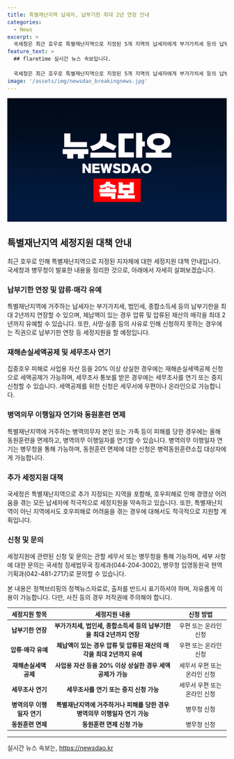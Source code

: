 ```yaml
---
title: 특별재난지역 납세자, 납부기한 최대 2년 연장 안내
categories:
  - News
excerpt: >
  국세청은 최근 호우로 특별재난지역으로 지정된 5개 지역의 납세자에게 부가가치세 등의 납부기한 연장, 압류·매각 유예, 세무조사 연기 등의 세정지원을 하겠다고 밝혔습니다. 특별재난지역 거주자나 재난지역에서 피해를 입은 사람들은 동원훈련 면제 및 병역의무 이행일자 연기도 받을 수 있습니다. 이러한 세정지원 및 병역 특례에 대한 신청 방법과 연락처는 해당 기관에 문의하면 되며, 정책뉴스자료는 출처를 표기할 시 자유롭게 이용 가능합니다.
feature_text: >
  ## flaretime 실시간 뉴스 속보입니다.

  국세청은 최근 호우로 특별재난지역으로 지정된 5개 지역의 납세자에게 부가가치세 등의 납부기한 연장, 압류·매각 유예, 세무조사 연기 등의 세정지원을 하겠다고 밝혔습니다. 특별재난지역 거주자나 재난지역에서 피해를 입은 사람들은 동원훈련 면제 및 병역의무 이행일자 연기도 받을 수 있습니다. 이러한 세정지원 및 병역 특례에 대한 신청 방법과 연락처는 해당 기관에 문의하면 되며, 정책뉴스자료는 출처를 표기할 시 자유롭게 이용 가능합니다.
image: '/assets/img/newsdao_breakingnews.jpg'
---
```


<p><img src="/assets/img/newsdao_breakingnews.jpg" alt="flaretime 속보" /></p>

<h2 data-ke-size="size26">특별재난지역 세정지원 대책 안내</h2>

<p data-ke-size="size16">최근 호우로 인해 특별재난지역으로 지정된 지자체에 대한 세정지원 대책 안내입니다. 국세청과 병무청이 발표한 내용을 정리한 것으로, 아래에서 자세히 살펴보겠습니다.</p>

<h3>납부기한 연장 및 압류·매각 유예</h3>

<p data-ke-size="size16">특별재난지역에 거주하는 납세자는 부가가치세, 법인세, 종합소득세 등의 납부기한을 최대 2년까지 연장할 수 있으며, 체납액이 있는 경우 압류 및 압류된 재산의 매각을 최대 2년까지 유예할 수 있습니다. 또한, 사망·실종 등의 사유로 인해 신청하지 못하는 경우에는 직권으로 납부기한 연장 등 세정지원을 할 예정입니다.</p>

<h3>재해손실세액공제 및 세무조사 연기</h3>

<p data-ke-size="size16">집중호우 피해로 사업용 자산 등을 20% 이상 상실한 경우에는 재해손실세액공제 신청으로 세액공제가 가능하며, 세무조사 통보를 받은 경우에는 세무조사를 연기 또는 중지 신청할 수 있습니다. 세액공제를 위한 신청은 세무서에 우편이나 온라인으로 가능합니다.</p>

<h3>병역의무 이행일자 연기와 동원훈련 면제</h3>

<p data-ke-size="size16">특별재난지역에 거주하는 병역의무자 본인 또는 가족 등이 피해를 당한 경우에는 올해 동원훈련을 면제하고, 병역의무 이행일자를 연기할 수 있습니다. 병역의무 이행일자 연기는 병무청을 통해 가능하며, 동원훈련 면제에 대한 신청은 병력동원훈련소집 대상자에게 가능합니다.</p>

<h3>추가 세정지원 대책</h3>

<p data-ke-size="size16">국세청은 특별재난지역으로 추가 지정되는 지역을 포함해, 호우피해로 인해 경영상 어려움을 겪는 모든 납세자에 적극적으로 세정지원을 약속하고 있습니다. 또한, 특별재난지역이 아닌 지역에서도 호우피해로 어려움을 겪는 경우에 대해서도 적극적으로 지원할 계획입니다.</p>

<h3>신청 및 문의</h3>

<p data-ke-size="size16">세정지원에 관련된 신청 및 문의는 관할 세무서 또는 병무청을 통해 가능하며, 세부 사항에 대한 문의는 국세청 징세법무국 징세과(044-204-3002), 병무청 입영동원국 현역기획과(042-481-2717)로 문의할 수 있습니다.</p>

<p data-ke-size="size16">본 내용은 정책브리핑의 정책뉴스자료로, 출처를 반드시 표기하셔야 하며, 자유롭게 이용이 가능합니다. 다만, 사진 등의 경우 저작권에 주의해야 합니다.</p>

<table>
    <thead>
        <tr>
            <th style="text-align: center;">세정지원 항목</th>
            <th style="text-align: center;">세정지원 내용</th>
            <th style="text-align: center;">신청 방법</th>
        </tr>
    </thead>
    <tbody>
        <tr>
            <td style="text-align: center; height: 17px;"><b>납부기한 연장</b></td>
            <td style="text-align: center; height: 17px;"><b>부가가치세, 법인세, 종합소득세 등의 납부기한을 최대 2년까지 연장</b></td>
            <td style="text-align: center;">우편 또는 온라인 신청</td>
        </tr>
        <tr>
            <td style="text-align: center; height: 17px;"><b>압류·매각 유예</b></td>
            <td style="text-align: center; height: 17px;"><b>체납액이 있는 경우 압류 및 압류된 재산의 매각을 최대 2년까지 유예</b></td>
            <td style="text-align: center;">우편 또는 온라인 신청</td>
        </tr>
        <tr>
            <td style="text-align: center; height: 17px;"><b>재해손실세액공제</b></td>
            <td style="text-align: center; height: 17px;"><b>사업용 자산 등을 20% 이상 상실한 경우 세액공제가 가능</b></td>
            <td style="text-align: center;">세무서 우편 또는 온라인 신청</td>
        </tr>
        <tr>
            <td style="text-align: center; height: 17px;"><b>세무조사 연기</b></td>
            <td style="text-align: center; height: 17px;"><b>세무조사를 연기 또는 중지 신청 가능</b></td>
            <td style="text-align: center;">세무서 우편 또는 온라인 신청</td>
        </tr>
        <tr>
            <td style="text-align: center; height: 17px;"><b>병역의무 이행일자 연기</b></td>
            <td style="text-align: center; height: 17px;"><b>특별재난지역에 거주하거나 피해를 당한 경우 병역의무 이행일자 연기 가능</b></td>
            <td style="text-align: center;">병무청 신청</td>
        </tr>
        <tr>
            <td style="text-align: center; height: 17px;"><b>동원훈련 면제</b></td>
            <td style="text-align: center; height: 17px;"><b>동원훈련 면제 신청 가능</b></td>
            <td style="text-align: center;">병무청 신청</td>
        </tr>
    </tbody>
</table>

<hr>
실시간 뉴스 속보는, <a href="https://newsdao.kr" rel="dofollow">https://newsdao.kr</a>


